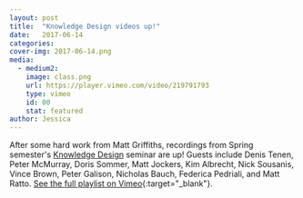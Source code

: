 ```yaml
---
layout: post
title:  "Knowledge Design videos up!"
date:   2017-06-14
categories:
cover-img: 2017-06-14.png
media:
  - medium2:
    image: class.png
    url: https://player.vimeo.com/video/219791793
    type: vimeo
    id: 00
    stat: featured
author: Jessica  
---
```

After some hard work from Matt Griffiths, recordings from Spring semester's [Knowledge Design](../../projects/knowledgedesign) seminar are up! Guests include Denis Tenen, Peter McMurray, Doris Sommer, Matt Jockers, Kim Albrecht, Nick Sousanis, Vince Brown, Peter Galison, Nicholas Bauch, Federica Pedriali, and Matt Ratto. [See the full playlist on Vimeo](https://vimeo.com/album/4633882){:target="_blank"}.